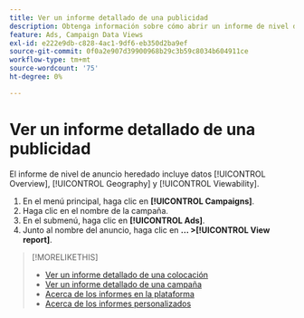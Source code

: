 ```yaml
---
title: Ver un informe detallado de una publicidad
description: Obtenga información sobre cómo abrir un informe de nivel de anuncio con datos de Información general, Geografía y Visibilidad.
feature: Ads, Campaign Data Views
exl-id: e222e9db-c828-4ac1-9df6-eb350d2ba9ef
source-git-commit: 0f0a2e907d39900968b29c3b59c8034b604911ce
workflow-type: tm+mt
source-wordcount: '75'
ht-degree: 0%

---
```


# Ver un informe detallado de una publicidad

El informe de nivel de anuncio heredado incluye datos [!UICONTROL Overview], [!UICONTROL Geography] y [!UICONTROL Viewability].

1. En el menú principal, haga clic en **[!UICONTROL Campaigns]**.
1. Haga clic en el nombre de la campaña.
1. En el submenú, haga clic en **[!UICONTROL Ads]**.
1. Junto al nombre del anuncio, haga clic en **... >[!UICONTROL View report]**.

>[!MORELIKETHIS]
>
>* [Ver un informe detallado de una colocación](/help/dsp/campaign-management/placements/placement-view-report.md)
>* [Ver un informe detallado de una campaña](/help/dsp/campaign-management/campaigns/campaign-view-report.md)
>* [Acerca de los informes en la plataforma](/help/dsp/campaign-management/reports/campaign-reports-about.md)
>* [Acerca de los informes personalizados](/help/dsp/reports/report-about.md)

